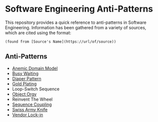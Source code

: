# Software Engineering Anti-Patterns

This repository provides a quick reference to anti-patterns in Software Engineering. Information has been gathered from a variety of sources, which are cited using the format:

`(found from [Source's Name](https://url/of/source))`

## Anti-Patterns

* [Anemic Domain Model](anemic-domain.md)
* [Busy Waiting](BusyWaiting.md)
* [Diaper Pattern](DiaperPattern.md)
* [Gold Plating](gold_plating.md)
* Loop-Switch Sequence
* [Object Orgy](object_orgy.md)
* Reinvent The Wheel
* [Sequence Coupling](sequence_coupling.md)
* [Swiss Army Knife](swiss.md)
* [Vendor Lock-in](VendorLockIn.md)

